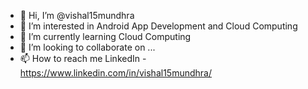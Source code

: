- 👋 Hi, I’m @vishal15mundhra
- 👀 I’m interested in Android App Development and Cloud Computing
- 🌱 I’m currently learning Cloud Computing
- 💞️ I’m looking to collaborate on ...
- 📫 How to reach me LinkedIn - https://www.linkedin.com/in/vishal15mundhra/

<!---
vishal15mundhra/vishal15mundhra is a ✨ special ✨ repository because its `README.md` (this file) appears on your GitHub profile.
You can click the Preview link to take a look at your changes.
--->
